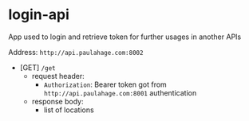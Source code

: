 login-api
=======

App used to login and retrieve token for further usages in another APIs

Address: `http://api.paulahage.com:8002`


- [GET] `/get`
    - request header:
        - `Authorization`: Bearer token got from `http://api.paulahage.com:8001` authentication
    - response body:
        - list of locations